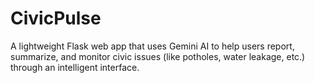 # CivicPulse
A lightweight Flask web app that uses Gemini AI to help users report, summarize, and monitor civic issues (like potholes, water leakage, etc.) through an intelligent interface.
